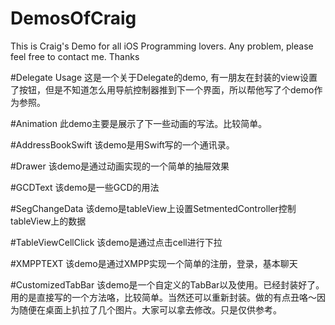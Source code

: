 # DemosOfCraig
This is Craig's Demo for all iOS Programming lovers. Any problem, please feel free to contact me. Thanks

#Delegate Usage
这是一个关于Delegate的demo, 有一朋友在封装的view设置了按钮，但是不知道怎么用导航控制器推到下一个界面，所以帮他写了个demo作为参照。

#Animation
此demo主要是展示了下一些动画的写法。比较简单。

#AddressBookSwift
该demo是用Swift写的一个通讯录。

#Drawer
该demo是通过动画实现的一个简单的抽屉效果

#GCDText
该demo是一些GCD的用法

#SegChangeData
该demo是tableView上设置SetmentedController控制tableView上的数据

#TableViewCellClick
该demo是通过点击cell进行下拉

#XMPPTEXT
该demo是通过XMPP实现一个简单的注册，登录，基本聊天

#CustomizedTabBar
该demo是一个自定义的TabBar以及使用。已经封装好了。用的是直接写的一个方法咯，比较简单。当然还可以重新封装。做的有点丑咯～因为随便在桌面上扒拉了几个图片。大家可以拿去修改。只是仅供参考。